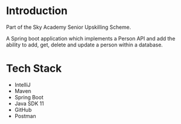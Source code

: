 # Introduction

Part of the Sky Academy Senior Upskilling Scheme.

A Spring boot application which implements a Person API and add the ability to add, get, delete and update a person within a database.

# Tech Stack

* IntelliJ
* Maven
* Spring Boot
* Java SDK 11
* GitHub
* Postman
